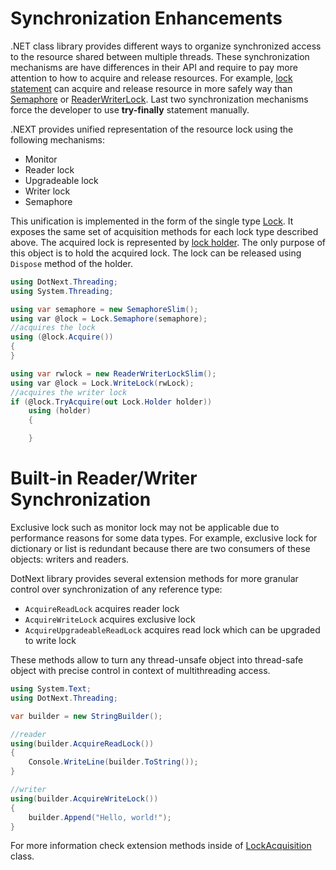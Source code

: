 Synchronization Enhancements
====
.NET class library provides different ways to organize synchronized access to the resource shared between multiple threads. These synchronization mechanisms are have differences in their API and require to pay more attention to how to acquire and release resources. For example, [lock statement](https://docs.microsoft.com/en-us/dotnet/csharp/language-reference/keywords/lock-statement) can acquire and release resource in more safely way than [Semaphore](https://docs.microsoft.com/en-us/dotnet/api/system.threading.semaphoreslim) or [ReaderWriterLock](https://docs.microsoft.com/en-us/dotnet/api/system.threading.readerwriterlockslim). Last two synchronization mechanisms force the developer to use **try-finally** statement manually.

.NEXT provides unified representation of the resource lock using the following mechanisms:
* Monitor
* Reader lock
* Upgradeable lock
* Writer lock
* Semaphore

This unification is implemented in the form of the single type [Lock](../../api/DotNext.Threading.Lock.yml). It exposes the same set of acquisition methods for each lock type described above. The acquired lock is represented by [lock holder](../../api/DotNext.Threading.Lock.Holder.yml). The only purpose of this object is to hold the acquired lock. The lock can be released using `Dispose` method of the holder.

```csharp
using DotNext.Threading;
using System.Threading;

using var semaphore = new SemaphoreSlim();
using var @lock = Lock.Semaphore(semaphore);
//acquires the lock
using (@lock.Acquire())
{
}

using var rwlock = new ReaderWriterLockSlim();
using var @lock = Lock.WriteLock(rwLock);
//acquires the writer lock
if (@lock.TryAcquire(out Lock.Holder holder))
    using (holder)
    {

    }
```

# Built-in Reader/Writer Synchronization
Exclusive lock such as monitor lock may not be applicable due to performance reasons for some data types. For example, exclusive lock for dictionary or list is redundant because there are two consumers of these objects: writers and readers.

DotNext library provides several extension methods for more granular control over synchronization of any reference type:
* `AcquireReadLock` acquires reader lock
* `AcquireWriteLock` acquires exclusive lock
* `AcquireUpgradeableReadLock` acquires read lock which can be upgraded to write lock

These methods allow to turn any thread-unsafe object into thread-safe object with precise control in context of multithreading access.

```csharp
using System.Text;
using DotNext.Threading;

var builder = new StringBuilder();

//reader
using(builder.AcquireReadLock())
{
    Console.WriteLine(builder.ToString());
}

//writer
using(builder.AcquireWriteLock())
{
    builder.Append("Hello, world!");
}
```

For more information check extension methods inside of [LockAcquisition](../../api/DotNext.Threading.LockAcquisition.yml) class.